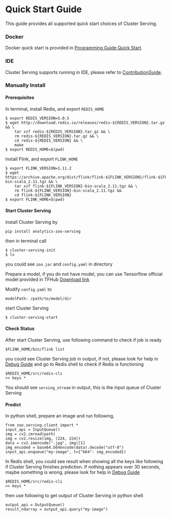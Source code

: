 # Quick Start Guide
This guide provides all supported quick start choices of Cluster Serving.

### Docker
Docker quick start is provided in [Programming Guide Quick Start](ProgrammingGuide.md#quick-start).

### IDE
Cluster Serving supports running in IDE, please refer to [ContributionGuide](ContributeGuide.md#debug-in-ide).

### Manually Install
#### Prerequisites
In terminal, install Redis, and export `REDIS_HOME`
```
$ export REDIS_VERSION=5.0.5
$ wget http://download.redis.io/releases/redis-${REDIS_VERSION}.tar.gz && \
    tar xzf redis-${REDIS_VERSION}.tar.gz && \
    rm redis-${REDIS_VERSION}.tar.gz && \
    cd redis-${REDIS_VERSION} && \
    make
$ export REDIS_HOME=$(pwd)
```
install Flink, and export `FLINK_HOME`
```
$ export FLINK_VERSION=1.11.2
$ wget https://archive.apache.org/dist/flink/flink-${FLINK_VERSION}/flink-${FLINK_VERSION}-bin-scala_2.11.tgz && \
    tar xzf flink-${FLINK_VERSION}-bin-scala_2.11.tgz && \
    rm flink-${FLINK_VERSION}-bin-scala_2.11.tgz && 
    cd flink-${FLINK_VERSION}
$ export FLINK_HOME=$(pwd)
```
#### Start Cluster Serving
install Cluster Serving by
```
pip install analytics-zoo-serving
```
then in terminal call
```
$ cluster-serving-init
$ ls
```
you could see `zoo.jar` and `config.yaml` in directory

Prepare a model, if you do not have model, you can use Tensorflow official model provided in TFHub [Download link](https://tfhub.dev/tensorflow/resnet_50/classification/1?tf-hub-format=compressed)

Modify `config.yaml` to
```
modelPath: /path/to/model/dir
```

start Cluster Serving
```
$ cluster-serving-start
```
#### Check Status
After start Cluster Serving, use following command to check if job is ready
```
$FLINK_HOME/bin/flink list
```
you could see Cluster Serving job in output, if not, please look for help in [Debug Guide](DebugGuide.md)
and go to Redis shell to check if Redis is functioning
```
$REDIS_HOME/src/redis-cli
>> keys *
```
You should see `serving_stream` in output, this is the input queue of Cluster Serving

#### Predict
In python shell, prepare an image and run following,
```
from zoo.serving.client import *
input_api = InputQueue()
img = cv2.imread(path)
img = cv2.resize(img, (224, 224))
data = cv2.imencode(".jpg", img)[1]
img_encoded = base64.b64encode(data).decode("utf-8")
input_api.enqueue("my-image", t={"b64": img_encoded})
```
In Redis shell, you could see result when showing all the keys like following if Cluster Serving finishes prediction. If nothing appears over 30 seconds, maybe something is wrong, please look for help in [Debug Guide](DebugGuide.md)
```
$REDIS_HOME/src/redis-cli
>> keys *
```
then use following to get output of Cluster Serving in python shell
```
output_api = OutputQueue()
result_ndarray = output_api.query("my-image")
```
